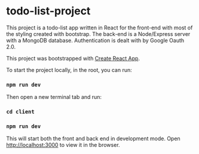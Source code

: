 # todo-list-project

This project is a todo-list app written in React for the front-end with most of the styling created with bootstrap.
The back-end is a Node/Express server with a MongoDB database.
Authentication is dealt with by Google Oauth 2.0.

This project was bootstrapped with [Create React App](https://github.com/facebook/create-react-app).


To start the project locally, in the root, you can run: 

### `npm run dev`

Then open a new terminal tab and run: 

### `cd client`
### `npm run dev`

This will start both the front and back end in development mode.
Open [http://localhost:3000](http://localhost:3000) to view it in the browser.
